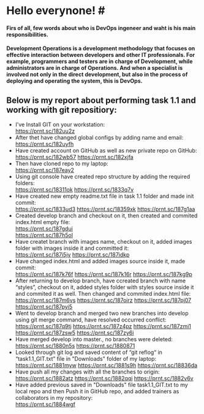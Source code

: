 # Hello everynone! #<br/>

#### Firs of all, few words about who is DevOps ingeneer and waht is his main responsibilities.

#### Development Operations is a development methodology that focuses on effective interaction between developers and other IT professionals. For example, programmers and testers are in charge of Development, while administrators are in charge of Operations. And when a specialist is involved not only in the direct development, but also in the process of deploying and operating the system, this is DevOps.<br/>

## Below is my report about performing task 1.1 and working with git repositiory:<br/>
* I've Install GIT on your workstation:<br/>
https://prnt.sc/182uu2z
* After thet have changed global configs by adding name and email:<br/>
https://prnt.sc/182uyfh 
* Have created account on GitHub as well as new private repo on GitHub:<br/>
https://prnt.sc/182wb57
https://prnt.sc/182xjfa 
* Then have cloned repo to my laptop:<br/>
https://prnt.sc/187eay2 
* Using git console have created repo structure by adding the required folders:<br/>
https://prnt.sc/18311ok 
https://prnt.sc/1833q7v 
* Have created new empty readme.txt file in task 1.1 folder and made init commit:<br/>
https://prnt.sc/1833ud3 
https://prnt.sc/18359xk 
https://prnt.sc/187g1aa 
* Created develop branch and checkout on it, then created and commited  index.html empty file:<br/>
https://prnt.sc/187gdui  
https://prnt.sc/187h5ol  
* Have createt branch with images name, checkout on it, added images folder with images inside it and committed it:<br/>
https://prnt.sc/187i5jy
https://prnt.sc/187idkp 
* Have changed index.html and added images source inside it, made commit:<br/>
https://prnt.sc/187k76f 
https://prnt.sc/187k16r
https://prnt.sc/187kg9p 
* After returning to develop branch, have ccreated branch with name “styles”, checkout on it, added styles folder with styles source inside it and commited it as well. Then changed and commited index.html file:<br/>
https://prnt.sc/187m6vs 
https://prnt.sc/187oirz 
https://prnt.sc/187pj07
https://prnt.sc/187pyi5 
* Went to develop branch and merged two new branches into develop using git merge command, have resolved occurred conflict:<br/>
https://prnt.sc/187q9tj 
https://prnt.sc/187z4pz
https://prnt.sc/187zmi1
https://prnt.sc/187zsw5
https://prnt.sc/187zy6i 
* Have merged develop into master., no branches were deleted:<br/>
https://prnt.sc/1880n5s
https://prnt.sc/1880871 
* Looked through git log and saved content of “git reflog“ in “task1.1_GIT.txt” file in "Downloads" folder of my laptop:<br/>
https://prnt.sc/1881myw
https://prnt.sc/1881s9h 
https://prnt.sc/18836da 
* Have push all my changes with all the branches to origin:<br/>
https://prnt.sc/1882atz
https://prnt.sc/1882qqi
https://prnt.sc/1882v6v
* Have added previous saved in "Downloads" file task1.1_GIT.txt to my local repo and then Push it in GitHub repo, and added trainers as collaborators in my repository:<br/>
https://prnt.sc/1884wgf 
